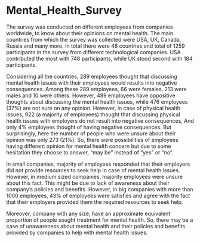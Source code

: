 # Mental_Health_Survey
The survey was conducted on different employees from companies worldwide, to know about their opinions on mental health. The main countries from which the survey was collected were USA, UK, Canada, Russia and many more. In total there were 48 countries and total of 1259 participants in the survey from different technological companies. USA contributed the most with 748 participants, while UK stood second with 184 participants.

Considering all the countries, 289 employees thought that discussing mental health issues with their employees would results into negative consequences. Among these 289 employees, 66 were females, 213 were males and 10 were others. However, 489 employees have oppositive thoughts about discussing the mental health issues, while 476 employees (37%) are not sure on any opinion. However, in case of physical health issues, 922 (a majority of employees) thought that discussing physical health issues with employers do not result into negative consequences, And only 4% employees thought of having negative consequences. But surprisingly, here the number of people who were unsure about their opinion was only 273 (21%). So, there were possibilities of employees having different opinion for mental health concern but due to some hesitation they choose to answer, “may be” instead of “yes” or “no”. 

In small companies, majority of employees responded that their employers did not provide resources to seek help in case of mental health issues. However, in medium sized companies, majority employees were unsure about this fact. This might be due to lack of awareness about their company’s policies and benefits. However, in big companies with more than 1000 employees, 43% of employees were satisfies and agree with the fact that their employers provided them the required resources to seek help.

Moreover, company with any size, have an approximate equivalent proportion of people sought treatment for mental health. So, there may be a case of unawareness about mental health and their policies and benefits provided by companies to help with mental health issues. 



